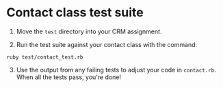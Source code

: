 # Contact class test suite

1. Move the `test` directory into your CRM assignment.

2. Run the test suite against your contact class with the command:

  `ruby test/contact_test.rb`

3. Use the output from any failing tests to adjust your code in `contact.rb`.  When all the tests pass, you're done!
